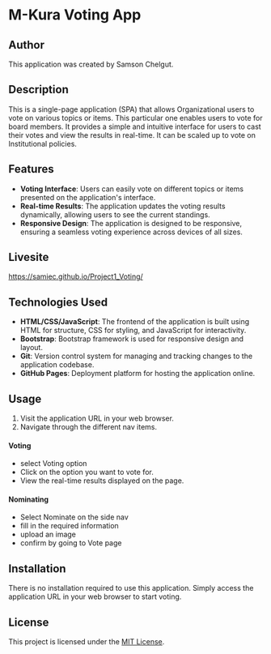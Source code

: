 # M-Kura Voting App

## Author

This application was created by Samson Chelgut.

## Description

This is a single-page application (SPA) that allows Organizational users to vote on various topics or items. This particular one enables users to vote for board members. It provides a simple and intuitive interface for users to cast their votes and view the results in real-time. It can be scaled up to vote on Institutional policies.

## Features

- **Voting Interface**: Users can easily vote on different topics or items presented on the application's interface.
- **Real-time Results**: The application updates the voting results dynamically, allowing users to see the current standings.
- **Responsive Design**: The application is designed to be responsive, ensuring a seamless voting experience across devices of all sizes.

## Livesite
https://samiec.github.io/Project1_Voting/

## Technologies Used

- **HTML/CSS/JavaScript**: The frontend of the application is built using HTML for structure, CSS for styling, and JavaScript for interactivity.
- **Bootstrap**: Bootstrap framework is used for responsive design and layout.
- **Git**: Version control system for managing and tracking changes to the application codebase.
- **GitHub Pages**: Deployment platform for hosting the application online.

## Usage

1. Visit the application URL in your web browser.
2. Navigate through the different nav items.
#### Voting
- select Voting option
- Click on the option you want to vote for.
- View the real-time results displayed on the page.
#### Nominating
- Select Nominate on the side nav
- fill in the required information
- upload an image
- confirm by going to Vote page

## Installation

There is no installation required to use this application. Simply access the application URL in your web browser to start voting.




## License

This project is licensed under the [MIT License](LICENSE).
